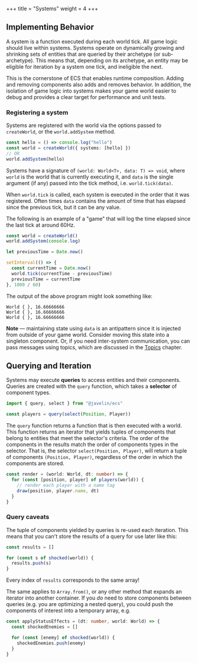 +++
title = "Systems"
weight = 4
+++

## Implementing Behavior

A system is a function executed during each world tick. All game logic should live within systems. Systems operate on dynamically growing and shrinking sets of entities that are queried by their archetype (or sub-archetype). This means that, depending on its archetype, an entity may be eligible for iteration by a system one tick, and ineligible the next.

This is the cornerstone of ECS that enables runtime composition. Adding and removing components also adds and removes behavior. In addition, the isolation of game logic into systems makes your game world easier to debug and provides a clear target for performance and unit tests.

### Registering a system

Systems are registered with the world via the options passed to `createWorld`, or the `world.addSystem` method.

```typescript
const hello = () => console.log("hello")
const world = createWorld({ systems: [hello] })
// OR
world.addSystem(hello)
```

Systems have a signature of `(world: World<T>, data: T) => void`, where `world` is the world that is currently executing it, and `data` is the single argument (if any) passed into the tick method, i.e. `world.tick(data)`.

When `world.tick` is called, each system is executed in the order that it was registered. Often times `data` contains the amount of time that has elapsed since the previous tick, but it can be any value.

The following is an example of a "game" that will log the time elapsed since the last tick at around 60Hz.

```typescript
const world = createWorld()
world.addSystem(console.log)

let previousTime = Date.now()

setInterval(() => {
  const currentTime = Date.now()
  world.tick(currentTime - previousTime)
  previousTime = currentTime
}, 1000 / 60)
```

The output of the above program might look something like:

```
World { }, 16.66666666
World { }, 16.66666666
World { }, 16.66666666
```

**Note** — maintaining state using `data` is an antipattern since it is injected from outside of your game world. Consider moving this state into a singleton component. Or, if you need inter-system communication, you can pass messages using topics, which are discussed in the [Topics](/ecs/topics) chapter.

## Querying and Iteration

Systems may execute **queries** to access entities and their components. Queries are created with the `query` function, which takes a **selector** of component types.

```typescript
import { query, select } from "@javelin/ecs"

const players = query(select(Position, Player))
```

The `query` function returns a function that is then executed with a world. This function returns an iterator that yields tuples of components that belong to entities that meet the selector's criteria. The order of the components in the results match the order of components types in the selector. That is, the selector `select(Position, Player)`, will return a tuple of components `(Position, Player)`, regardless of the order in which the components are stored.

```typescript
const render = (world: World, dt: number) => {
  for (const [position, player] of players(world)) {
    // render each player with a name tag
    draw(position, player.name, dt)
  }
}
```

### Query caveats

The tuple of components yielded by queries is re-used each iteration. This means that you can't store the results of a query for use later like this:

```typescript
const results = []

for (const s of shocked(world)) {
  results.push(s)
}
```

Every index of `results` corresponds to the same array!

The same applies to `Array.from()`, or any other method that expands an iterator into another container. If you _do_ need to store components between queries (e.g. you are optimizing a nested query), you could push the components of interest into a temporary array, e.g.

```typescript
const applyStatusEffects = (dt: number, world: World) => {
  const shockedEnemies = []

  for (const [enemy] of shocked(world)) {
    shockedEnemies.push(enemy)
  }
}
```
